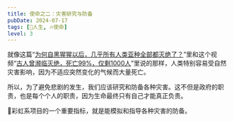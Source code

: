 ```yaml
---
title: 使命之二：灾害研究与防备
pubDate: 2024-07-17
tags: [🧚人生, 🔥使命]
level: 3
---
```


就像这篇“[为何自黑猩猩以后，几乎所有人类亚种全部都灭绝了？]”里和这个视频“[古人曾濒临灭绝，死亡99%，仅剩1000人]”里说的那样，人类特别容易受自然灾害影响，因为不适应突然变化的气候而大量死亡。

所以，为了避免悲剧的发生，我们应该研究和防备各种灾害。这不但是政府的职责，也是每个个人的职责，因为生命最终只有自己才能真正负责。

🌈彩虹系项目的一个重要指标，就是能模拟和指导各种灾害的防备。

[为何自黑猩猩以后，几乎所有人类亚种全部都灭绝了？]: https://www.zhihu.com/question/607606990/answer/3564160923
[古人曾濒临灭绝，死亡99%，仅剩1000人]: https://www.bilibili.com/video/BV1vw4m1a766/
